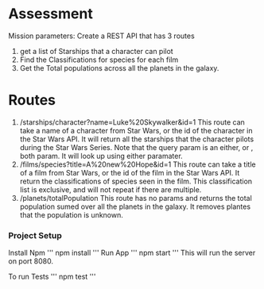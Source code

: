 # Assessment
Mission parameters: Create a REST API that has 3 routes
1. get a list of Starships that a character can pilot
2. Find the Classifications for species for each film
3. Get the Total populations across all the planets in the galaxy. 

# Routes
1. /starships/character?name=Luke%20Skywalker&id=1
    This route can take a name of a character from Star Wars, or the id of the character in the Star Wars API. It will return all the starships that the character pilots during the Star Wars Series. Note that the query param is an either, or , both param. It will look up using either paramater. 
2. /films/species?title=A%20new%20Hope&id=1
    This route can take a title of a film from Star Wars, or the id of the film in the Star Wars API. It return the classifications of species seen in the film. This classification list is exclusive, and will not repeat if there are multiple. 
3. /planets/totalPopulation
    This route has no params and returns the total population sumed over all the planets in the galaxy. It removes plantes that the population is unknown. 

### Project Setup
Install Npm
'''
npm install
'''
Run App
'''
npm start
'''
This will run the server on port 8080. 

To run Tests 
'''
npm test
'''

